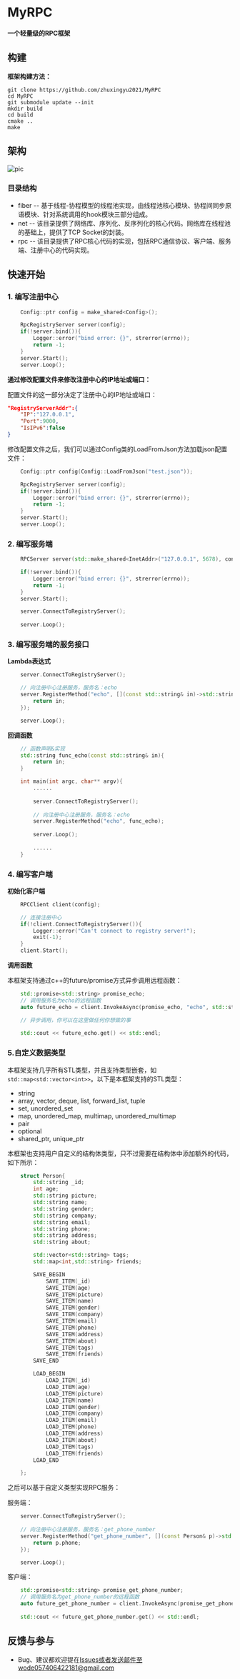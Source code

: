 # MyRPC
**一个轻量级的RPC框架**

## 构建

**框架构建方法：**
```shell
git clone https://github.com/zhuxingyu2021/MyRPC
cd MyRPC
git submodule update --init
mkdir build
cd build
cmake ..
make
```
## 架构
![pic](https://i.328888.xyz/2023/02/02/I6quQ.png)

### 目录结构
* fiber -- 基于线程-协程模型的线程池实现，由线程池核心模块、协程间同步原语模块、针对系统调用的hook模块三部分组成。
* net -- 该目录提供了网络库、序列化、反序列化的核心代码。网络库在线程池的基础上，提供了TCP Socket的封装。
* rpc -- 该目录提供了RPC核心代码的实现，包括RPC通信协议、客户端、服务端、注册中心的代码实现。

## 快速开始
### 1. 编写注册中心
```c++
    Config::ptr config = make_shared<Config>(); 

    RpcRegistryServer server(config);
    if(!server.bind()){
        Logger::error("bind error: {}", strerror(errno));
        return -1;
    }
    server.Start();
    server.Loop();
```
**通过修改配置文件来修改注册中心的IP地址或端口：**

配置文件的这一部分决定了注册中心的IP地址或端口：
```json
"RegistryServerAddr":{
    "IP":"127.0.0.1",
    "Port":9000,
    "IsIPv6":false
}
```
修改配置文件之后，我们可以通过Config类的LoadFromJson方法加载json配置文件：
```c++
    Config::ptr config(Config::LoadFromJson("test.json")); 

    RpcRegistryServer server(config);
    if(!server.bind()){
        Logger::error("bind error: {}", strerror(errno));
        return -1;
    }
    server.Start();
    server.Loop();
```

### 2. 编写服务端
```c++
    RPCServer server(std::make_shared<InetAddr>("127.0.0.1", 5678), config); // 服务端IP地址：127.0.0.1，端口：5678

    if(!server.bind()){
        Logger::error("bind error: {}", strerror(errno));
        return -1;
    }
    server.Start();

    server.ConnectToRegistryServer();
    
    server.Loop();
```

### 3. 编写服务端的服务接口
**Lambda表达式**
```c++
    server.ConnectToRegistryServer();

    // 向注册中心注册服务，服务名：echo
    server.RegisterMethod("echo", [](const std::string& in)->std::string{
        return in;
    });

    server.Loop();
```
**回调函数**
```c++
    // 函数声明&实现
    std::string func_echo(const std::string& in){
        return in;
    }   

    int main(int argc, char** argv){
        ......
    
        server.ConnectToRegistryServer();
        
        // 向注册中心注册服务，服务名：echo
        server.RegisterMethod("echo", func_echo);
    
        server.Loop();
        
        ......
    }
```

### 4. 编写客户端
**初始化客户端**
```c++
    RPCClient client(config);

    // 连接注册中心
    if(!client.ConnectToRegistryServer()){
        Logger::error("Can't connect to registry server!");
        exit(-1);
    }
    client.Start();
```

**调用函数**

本框架支持通过c++的future/promise方式异步调用远程函数：
```c++
    std::promise<std::string> promise_echo;
    // 调用服务名为echo的远程函数
    auto future_echo = client.InvokeAsync(promise_echo, "echo", std::string("Hello world!"));

    // 异步调用，你可以在这里做任何你想做的事
    
    std::cout << future_echo.get() << std::endl;
```

### 5.自定义数据类型
本框架支持几乎所有STL类型，并且支持类型嵌套，如`std::map<std::vector<int>>`。以下是本框架支持的STL类型：
* string
* array, vector, deque, list, forward_list, tuple
* set, unordered_set
* map, unordered_map, multimap, unordered_multimap
* pair
* optional
* shared_ptr, unique_ptr

本框架也支持用户自定义的结构体类型，只不过需要在结构体中添加额外的代码，如下所示：
```c++
    struct Person{
        std::string _id;
        int age;
        std::string picture;
        std::string name;
        std::string gender;
        std::string company;
        std::string email;
        std::string phone;
        std::string address;
        std::string about;

        std::vector<std::string> tags;
        std::map<int,std::string> friends;

        SAVE_BEGIN
            SAVE_ITEM(_id)
            SAVE_ITEM(age)
            SAVE_ITEM(picture)
            SAVE_ITEM(name)
            SAVE_ITEM(gender)
            SAVE_ITEM(company)
            SAVE_ITEM(email)
            SAVE_ITEM(phone)
            SAVE_ITEM(address)
            SAVE_ITEM(about)
            SAVE_ITEM(tags)
            SAVE_ITEM(friends)
        SAVE_END

        LOAD_BEGIN
            LOAD_ITEM(_id)
            LOAD_ITEM(age)
            LOAD_ITEM(picture)
            LOAD_ITEM(name)
            LOAD_ITEM(gender)
            LOAD_ITEM(company)
            LOAD_ITEM(email)
            LOAD_ITEM(phone)
            LOAD_ITEM(address)
            LOAD_ITEM(about)
            LOAD_ITEM(tags)
            LOAD_ITEM(friends)
        LOAD_END

    };
```

之后可以基于自定义类型实现RPC服务：

服务端：
```c++
    server.ConnectToRegistryServer();
    
    // 向注册中心注册服务，服务名：get_phone_number
    server.RegisterMethod("get_phone_number", [](const Person& p)->std::string{
        return p.phone;
    });

    server.Loop();
```
客户端：
```c++
    std::promise<std::string> promise_get_phone_number;
    // 调用服务名为get_phone_number的远程函数
    auto future_get_phone_number = client.InvokeAsync(promise_get_phone_number, "get_phone_number", person);事
    
    std::cout << future_get_phone_number.get() << std::endl;
```

## 反馈与参与
* Bug、建议都欢迎提在[Issues](https://github.com/zhuxingyu2021/MyRPC/issues)或者发送邮件至wode057406422181@gmail.com
